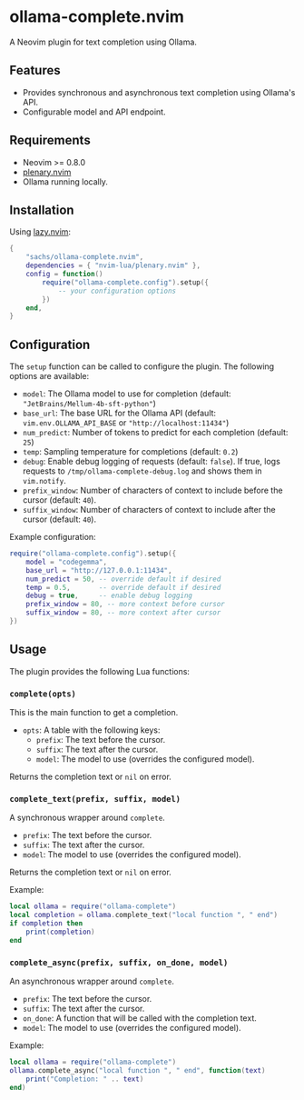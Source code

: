 # ollama-complete.nvim

A Neovim plugin for text completion using Ollama.

## Features

-   Provides synchronous and asynchronous text completion using Ollama's API.
-   Configurable model and API endpoint.

## Requirements

-   Neovim >= 0.8.0
-   [plenary.nvim](https://github.com/nvim-lua/plenary.nvim)
-   Ollama running locally.

## Installation

Using [lazy.nvim](https://github.com/folke/lazy.nvim):

```lua
{
    "sachs/ollama-complete.nvim",
    dependencies = { "nvim-lua/plenary.nvim" },
    config = function()
        require("ollama-complete.config").setup({
            -- your configuration options
        })
    end,
}
```

## Configuration

The `setup` function can be called to configure the plugin. The following options are available:

-   `model`: The Ollama model to use for completion (default: `"JetBrains/Mellum-4b-sft-python"`)
-   `base_url`: The base URL for the Ollama API (default: `vim.env.OLLAMA_API_BASE` or `"http://localhost:11434"`)
-   `num_predict`: Number of tokens to predict for each completion (default: `25`)
-   `temp`: Sampling temperature for completions (default: `0.2`)
-   `debug`: Enable debug logging of requests (default: `false`). If true, logs requests to `/tmp/ollama-complete-debug.log` and shows them in `vim.notify`.
-   `prefix_window`: Number of characters of context to include before the cursor (default: `40`).
-   `suffix_window`: Number of characters of context to include after the cursor (default: `40`).

Example configuration:

```lua
require("ollama-complete.config").setup({
    model = "codegemma",
    base_url = "http://127.0.0.1:11434",
    num_predict = 50, -- override default if desired
    temp = 0.5,       -- override default if desired
    debug = true,     -- enable debug logging
    prefix_window = 80, -- more context before cursor
    suffix_window = 80, -- more context after cursor
})
```

## Usage

The plugin provides the following Lua functions:

### `complete(opts)`

This is the main function to get a completion.

-   `opts`: A table with the following keys:
    -   `prefix`: The text before the cursor.
    -   `suffix`: The text after the cursor.
    -   `model`: The model to use (overrides the configured model).

Returns the completion text or `nil` on error.

### `complete_text(prefix, suffix, model)`

A synchronous wrapper around `complete`.

-   `prefix`: The text before the cursor.
-   `suffix`: The text after the cursor.
-   `model`: The model to use (overrides the configured model).

Returns the completion text or `nil` on error.

Example:

```lua
local ollama = require("ollama-complete")
local completion = ollama.complete_text("local function ", " end")
if completion then
    print(completion)
end
```

### `complete_async(prefix, suffix, on_done, model)`

An asynchronous wrapper around `complete`.

-   `prefix`: The text before the cursor.
-   `suffix`: The text after the cursor.
-   `on_done`: A function that will be called with the completion text.
-   `model`: The model to use (overrides the configured model).

Example:

```lua
local ollama = require("ollama-complete")
ollama.complete_async("local function ", " end", function(text)
    print("Completion: " .. text)
end)
```